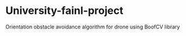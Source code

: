 # University-fainl-project
Orientation obstacle avoidance algorithm for drone using BoofCV library 

